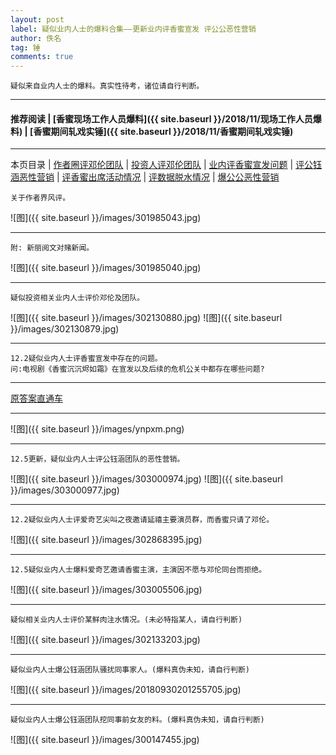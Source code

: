 ```yaml
---
layout: post
label: 疑似业内人士的爆料合集——更新业内评香蜜宣发 评公公恶性营销
author: 佚名
tag: 锤
comments: true
---
```


    疑似来自业内人士的爆料。真实性待考，诸位请自行判断。

---

#### 推荐阅读 \| [香蜜现场工作人员爆料]({{ site.baseurl }}/2018/11/现场工作人员爆料) \| [香蜜期间轧戏实锤]({{ site.baseurl }}/2018/11/香蜜期间轧戏实锤) 

---
本页目录 \| [作者圈评邓伦团队](#dxjja) \| [投资人评邓伦团队](#dxjjb) \| [业内评香蜜宣发问题](#dxjjc) \| [评公钰涵恶性营销](#dxjjg) \| [评香蜜出席活动情况](#dxjjd) \| [评数据脱水情况](#dxjje) \| [爆公公恶性营销](#dxjjf)


<a class="anchor" name="dxjja"></a>

    关于作者界风评。

![图]({{ site.baseurl }}/images/301985043.jpg)

---

    附: 新丽阅文对赌新闻。

![图]({{ site.baseurl }}/images/301985040.jpg)


---

<a class="anchor" name="dxjjb"></a>

    疑似投资相关业内人士评价邓伦及团队。

![图]({{ site.baseurl }}/images/302130880.jpg)
![图]({{ site.baseurl }}/images/302130879.jpg)

---

<a class="anchor" name="dxjjc"></a>

    12.2疑似业内人士评香蜜宣发中存在的问题。
    问:电视剧《香蜜沉沉烬如霜》在宣发以及后续的危机公关中都存在哪些问题?

---

<a target="_blank" href="https://www.zhihu.com/question/304408052">原答案直通车</a>

---

![图]({{ site.baseurl }}/images/ynpxm.png)

---

<a class="anchor" name="dxjjc"></a>

    12.5更新，疑似业内人士评公钰涵团队的恶性营销。

![图]({{ site.baseurl }}/images/303000974.jpg)
![图]({{ site.baseurl }}/images/303000977.jpg)

---

<a class="anchor" name="dxjjd"></a>

    12.2疑似业内人士评爱奇艺尖叫之夜邀请延禧主要演员群，而香蜜只请了邓伦。

![图]({{ site.baseurl }}/images/302868395.jpg)

---

<a class="anchor" name="dxjjd"></a>

    12.5疑似业内人士爆料爱奇艺邀请香蜜主演，主演因不愿与邓伦同台而拒绝。

![图]({{ site.baseurl }}/images/303005506.jpg)



---

<a class="anchor" name="dxjje"></a>

    疑似相关业内人士评价某鲜肉注水情况。(未必特指某人，请自行判断)

![图]({{ site.baseurl }}/images/302133203.jpg)


---

<a class="anchor" name="dxjjf"></a>

    疑似业内人士爆公钰涵团队骚扰同事家人。(爆料真伪未知，请自行判断)
    
![图]({{ site.baseurl }}/images/20180930201255705.jpg)

---

    疑似业内人士爆公钰涵团队挖同事前女友的料。(爆料真伪未知，请自行判断)
    
![图]({{ site.baseurl }}/images/300147455.jpg)


